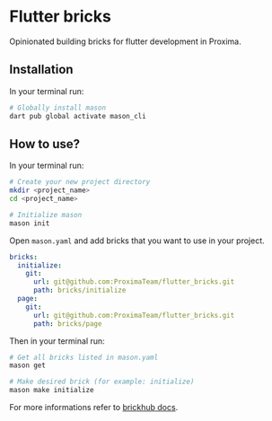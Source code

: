 # Flutter bricks

Opinionated building bricks for flutter development in Proxima.

## Installation

In your terminal run:
```bash
# Globally install mason
dart pub global activate mason_cli
```

## How to use?

In your terminal run:
```bash
# Create your new project directory
mkdir <project_name>
cd <project_name>

# Initialize mason
mason init
```

Open `mason.yaml` and add bricks that you want to use in your project.

```yaml
bricks:
  initialize:
    git: 
      url: git@github.com:ProximaTeam/flutter_bricks.git
      path: bricks/initialize
  page:
    git: 
      url: git@github.com:ProximaTeam/flutter_bricks.git
      path: bricks/page
```

Then in your terminal run:
```bash
# Get all bricks listed in mason.yaml
mason get

# Make desired brick (for example: initialize)
mason make initialize
```

For more informations refer to [brickhub docs](https://docs.brickhub.dev/).